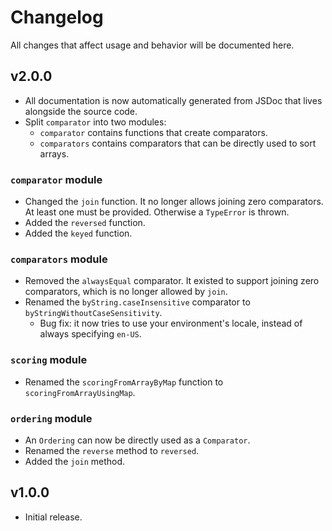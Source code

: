 # Changelog

All changes that affect usage and behavior will be documented here.

## v2.0.0

- All documentation is now automatically generated from JSDoc that lives
  alongside the source code.
- Split `comparator` into two modules:
  - `comparator` contains functions that create comparators.
  - `comparators` contains comparators that can be directly used to sort arrays.

### `comparator` module

- Changed the `join` function. It no longer allows joining zero comparators. At
  least one must be provided. Otherwise a `TypeError` is thrown.
- Added the `reversed` function.
- Added the `keyed` function.

### `comparators` module

- Removed the `alwaysEqual` comparator. It existed to support joining zero
  comparators, which is no longer allowed by `join`.
- Renamed the `byString.caseInsensitive` comparator to
  `byStringWithoutCaseSensitivity`.
  - Bug fix: it now tries to use your environment's locale, instead of always
    specifying `en-US`.

### `scoring` module

- Renamed the `scoringFromArrayByMap` function to `scoringFromArrayUsingMap`.

### `ordering` module

- An `Ordering` can now be directly used as a `Comparator`.
- Renamed the `reverse` method to `reversed`.
- Added the `join` method.

## v1.0.0

- Initial release.
